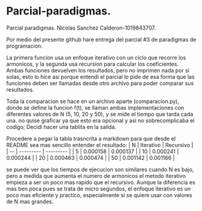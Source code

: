 # Parcial-paradigmas.
Parcial paradigmas. 
Nicolas Sanchez Calderon-1019843707.

Por medio del presente github hare entrega del parcial #3 de paradigmas de programacion.

La primera funcion usa un enfoque iterativo con un ciclo que recorre los armonicos, y la segunda usa recursion para calcular los coeficientes. Ambas funciones devuelven los resultados, pero no imprimen nada por si solas, esto lo hice asi porque entendi el parcial lo pide de esa forma que las funciones deben ser llamadas desde otro archivo para poder comparar sus resultados.

Toda la comparacion se hace en un archivo aparte (comparacion.py), donde se define la funcion f(t), se llaman ambas implementaciones con diferentes valores de N (5, 10, 20 y 50), y se mide el tiempo que tarda cada una. no quise graficar ya que esto era opcional y asi no sobrecomplicaba el codigo; Decidi hacer una tablita en la salida.


Procedere a pegar la tabla trasncrita a markdown para que desde el README sea mas sencillo entender el resultado:
| N  | Iterativo | Recursivo |
| -- | --------- | --------- |
| 5  | 0.000158  | 0.000137  |
| 10 | 0.000241  | 0.000244  |
| 20 | 0.000463  | 0.000474  |
| 50 | 0.001142  | 0.001166  |

se puede ver que los tiempos de ejecucion son similares cuando N es bajo, pero a medida que aumenta el numero de armonicos el metodo iterativo empieza a ser un poco mas rapido que el recursivo. Aunque la diferencia es mas ben poca pues se trata de micro segundos, el enfoque iterativo es un poco mas eficiente y practico, especialmente si se quiere usar con valores de N mas grandes.







